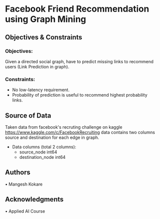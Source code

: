 # Facebook Friend Recommendation using Graph Mining #

## Objectives & Constraints ##

### Objectives: ###
Given a directed social graph, have to predict missing links to recommend users (Link Prediction in graph).

### Constraints: ### 
* No low-latency requirement.
* Probability of prediction is useful to recommend highest probability links.

## Source of Data ##
Taken data from facebook's recruting challenge on kaggle https://www.kaggle.com/c/FacebookRecruiting
data contains two columns source and destination for each edge in graph.

- Data columns (total 2 columns):  
  - source_node         int64  
  - destination_node    int64
    
## Authors ##
• Mangesh Kokare

## Acknowledgments ##
• Applied AI Course
